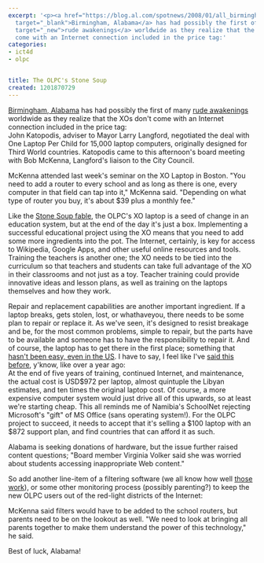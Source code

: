 ```yaml
---
excerpt: '<p><a href="https://blog.al.com/spotnews/2008/01/all_birmingham_schools_must_ha.html"
  target="_blank">Birmingham, Alabama</a> has had possibly the first of many <a href="https://www.olpcnews.com/internet/routers/olpc_birmingham_internet_service.html"
  target="_new">rude awakenings</a> worldwide as they realize that the XOs don''t
  come with an Internet connection included in the price tag:'
categories:
- ict4d
- olpc


title: The OLPC's Stone Soup
created: 1201870729
---
```

<p><a href="https://blog.al.com/spotnews/2008/01/all_birmingham_schools_must_ha.html" target="_blank">Birmingham, Alabama</a> has had possibly the first of many <a href="https://www.olpcnews.com/internet/routers/olpc_birmingham_internet_service.html" target="_new">rude awakenings</a> worldwide as they realize that the XOs don't come with an Internet connection included in the price tag:<br />
John Katopodis, adviser to Mayor Larry Langford, negotiated the deal with One Laptop Per Child for 15,000 laptop computers, originally designed for Third World countries. Katopodis came to this afternoon's board meeting with Bob McKenna, Langford's liaison to the City Council.</p>

<p>McKenna attended last week's seminar on the XO Laptop in Boston. "You need to add a router to every school and as long as there is one, every computer in that field can tap into it," McKenna said. "Depending on what type of router you buy, it's about $39 plus a monthly fee." </p>

<p>Like the <a href="https://en.wikipedia.org/wiki/Stone_soup"> Stone Soup fable</a>, the OLPC's XO laptop is a seed of change in an education system, but at the end of the day it's just a box.  Implementing a successful educational project using the XO means that you need to add some more ingredients into the pot.  The Internet, certainly, is key for access to Wikipedia, Google Apps, and other useful online resources and tools.  Training the teachers is another one; the XO needs to be tied into the curriculum so that teachers and students can take full advantage of the XO in their classrooms and not just as a toy.  Teacher training could provide innovative ideas and lesson plans, as well as training on the laptops themselves and how they work.</p>

<p>Repair and replacement capabilities are another important ingredient.  If a laptop breaks, gets stolen, lost, or whathaveyou, there needs to be some plan to repair or replace it.  As we've seen, it's designed to resist breakage and be, for the most common problems, simple to repair, but the parts have to be available and someone has to have the responsibility to repair it.  And of course, the laptop has to get there in the first place; something that <a href="https://www.joncamfield.com/blog/2008.01/rubber-meet-road.html" target="-new">hasn't been easy, even in the US</a>.  I have to say, I feel like I've <a href="https://www.olpcnews.com/sales-talk/price/the-real-cost-of-the.html" target="_new">said this before</a>, y'know, like over a year ago:<br />
At the end of five years of training, continued Internet, and maintenance, the actual cost is USD$972 per laptop, almost quintuple the Libyan estimates, and ten times the original laptop cost. Of course, a more expensive computer system would just drive all of this upwards, so at least we're starting cheap. This all reminds me of Namibia's SchoolNet rejecting Microsoft's "gift" of MS Office (sans operating system!). For the OLPC project to succeed, it needs to accept that it's selling a $100 laptop with an $872 support plan, and find countries that can afford it as such.</p>

<p>Alabama is seeking donations of hardware, but the issue further raised content questions; "Board member Virginia Volker said she was worried about students accessing inappropriate Web content."</p>

<p>So add another line-item of a filtering software (we all know how well <a href="https://peacefire.org/">those work</a>), or some other monitoring process (possibly parenting?) to keep the new OLPC users out of the red-light districts of the Internet:</p>

McKenna said filters would have to be added to the school routers, but parents need to be on the lookout as well. "We need to look at bringing all parents together to make them understand the power of this technology," he said.

<p>Best of luck, Alabama!</p>
